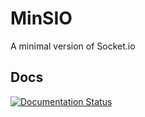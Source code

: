 # MinSIO
A minimal version of Socket.io
## Docs
[![Documentation Status](https://readthedocs.org/projects/minsio/badge/?version=latest)](https://minsio.readthedocs.io/en/latest/?badge=latest)
